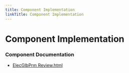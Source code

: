 ```yaml
---
title: Component Implementation
linkTitle: Component Implementation
---
```


# Component Implementation
### Component Documentation

- [ElecGlbPrm Review.html](doc/ElecGlbPrm%20Review.html)

